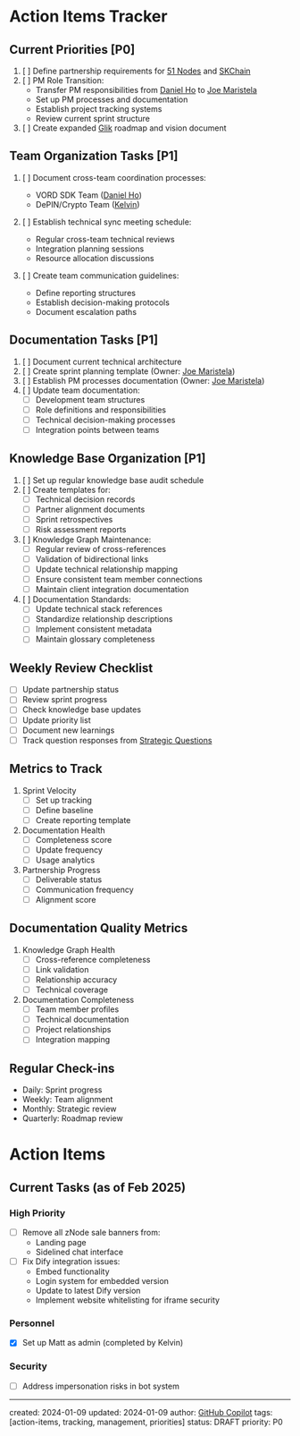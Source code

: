 # Action Items Tracker

## Current Priorities [P0]
1. [ ] Define partnership requirements for [51 Nodes](/NAMES_AND_TERMS/companies/51-nodes.md) and [SKChain](/NAMES_AND_TERMS/companies/skchain.md)
2. [ ] PM Role Transition:
   - Transfer PM responsibilities from [Daniel Ho](/NAMES_AND_TERMS/people/daniel-ho.md) to [Joe Maristela](/NAMES_AND_TERMS/people/joe-maristela.md)
   - Set up PM processes and documentation
   - Establish project tracking systems
   - Review current sprint structure
3. [ ] Create expanded [Glik](/NAMES_AND_TERMS/products/glik.md) roadmap and vision document

## Team Organization Tasks [P1]
1. [ ] Document cross-team coordination processes:
   - VORD SDK Team ([Daniel Ho](/NAMES_AND_TERMS/people/daniel-ho.md))
   - DePIN/Crypto Team ([Kelvin](/NAMES_AND_TERMS/people/kelvin.md))

2. [ ] Establish technical sync meeting schedule:
   - Regular cross-team technical reviews
   - Integration planning sessions
   - Resource allocation discussions

3. [ ] Create team communication guidelines:
   - Define reporting structures
   - Establish decision-making protocols
   - Document escalation paths

## Documentation Tasks [P1]
1. [ ] Document current technical architecture
2. [ ] Create sprint planning template (Owner: [Joe Maristela](/NAMES_AND_TERMS/people/joe-maristela.md))
3. [ ] Establish PM processes documentation (Owner: [Joe Maristela](/NAMES_AND_TERMS/people/joe-maristela.md))
4. [ ] Update team documentation:
   - [ ] Development team structures
   - [ ] Role definitions and responsibilities
   - [ ] Technical decision-making processes
   - [ ] Integration points between teams

## Knowledge Base Organization [P1]
1. [ ] Set up regular knowledge base audit schedule
2. [ ] Create templates for:
   - [ ] Technical decision records
   - [ ] Partner alignment documents
   - [ ] Sprint retrospectives
   - [ ] Risk assessment reports
3. [ ] Knowledge Graph Maintenance:
   - [ ] Regular review of cross-references
   - [ ] Validation of bidirectional links
   - [ ] Update technical relationship mapping
   - [ ] Ensure consistent team member connections
   - [ ] Maintain client integration documentation
4. [ ] Documentation Standards:
   - [ ] Update technical stack references
   - [ ] Standardize relationship descriptions
   - [ ] Implement consistent metadata
   - [ ] Maintain glossary completeness

## Weekly Review Checklist
- [ ] Update partnership status
- [ ] Review sprint progress
- [ ] Check knowledge base updates
- [ ] Update priority list
- [ ] Document new learnings
- [ ] Track question responses from [Strategic Questions](/strategic-questions.md)

## Metrics to Track
1. Sprint Velocity
   - [ ] Set up tracking
   - [ ] Define baseline
   - [ ] Create reporting template

2. Documentation Health
   - [ ] Completeness score
   - [ ] Update frequency
   - [ ] Usage analytics

3. Partnership Progress
   - [ ] Deliverable status
   - [ ] Communication frequency
   - [ ] Alignment score

## Documentation Quality Metrics
1. Knowledge Graph Health
   - [ ] Cross-reference completeness
   - [ ] Link validation
   - [ ] Relationship accuracy
   - [ ] Technical coverage

2. Documentation Completeness
   - [ ] Team member profiles
   - [ ] Technical documentation
   - [ ] Project relationships
   - [ ] Integration mapping

## Regular Check-ins
- Daily: Sprint progress
- Weekly: Team alignment
- Monthly: Strategic review
- Quarterly: Roadmap review

# Action Items

## Current Tasks (as of Feb 2025)

### High Priority
- [ ] Remove all zNode sale banners from:
  - Landing page
  - Sidelined chat interface
- [ ] Fix Dify integration issues:
  - Embed functionality
  - Login system for embedded version
  - Update to latest Dify version
  - Implement website whitelisting for iframe security

### Personnel
- [x] Set up Matt as admin (completed by Kelvin)

### Security
- [ ] Address impersonation risks in bot system

---
created: 2024-01-09
updated: 2024-01-09
author: [GitHub Copilot](https://github.com/features/copilot)
tags: [action-items, tracking, management, priorities]
status: DRAFT
priority: P0